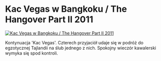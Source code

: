 Kac Vegas w Bangkoku / The Hangover Part II 2011 
=============
[![Kac Vegas w Bangkoku / The Hangover Part II 2011 ](http://vidos.pl/images/player.gif)](http://vidos.pl/kac-vegas-w-bangkoku-the-hangover-part-ii-2011)

 Kontynuacja 'Kac Vegas'. Czterech przyjaciół udaje się w podróż do egzotycznej Tajlandii na ślub jednego z nich. Spokojny wieczór kawalerski wymyka się spod kontroli.
